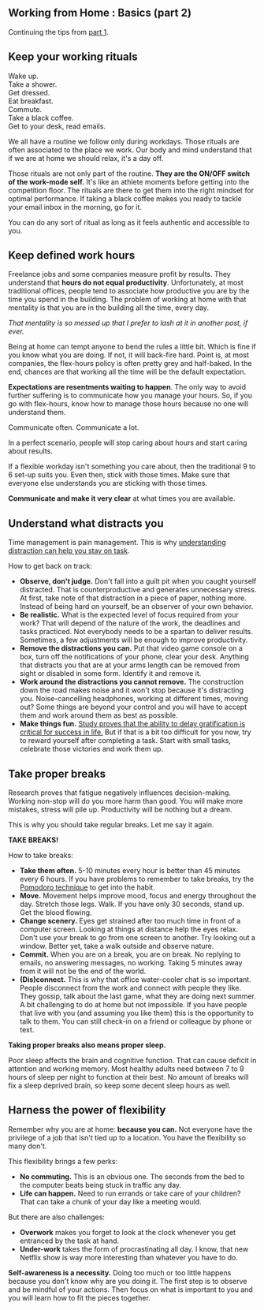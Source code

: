 ## Working from Home : Basics (part 2)

Continuing the tips from [part 1](https://blog.livialima.net/working-from-home-basics-part-1).

Keep your working rituals
-------------------------

Wake up.  
Take a shower.  
Get dressed.  
Eat breakfast.  
Commute.  
Take a black coffee.  
Get to your desk, read emails.

We all have a routine we follow only during workdays. Those rituals are often associated to the place we work. Our body and mind understand that if we are at home we should relax, it's a day off.

Those rituals are not only part of the routine. **They are the ON/OFF switch of the work-mode self.** It's like an athlete moments before getting into the competition floor. The rituals are there to get them into the right mindset for optimal performance. If taking a black coffee makes you ready to tackle your email inbox in the morning, go for it.

You can do any sort of ritual as long as it feels authentic and accessible to you.

Keep defined work hours
-----------------------

Freelance jobs and some companies measure profit by results. They understand that **hours do not equal productivity**. Unfortunately, at most traditional offices, people tend to associate how productive you are by the time you spend in the building. The problem of working at home with that mentality is that you are in the building all the time, every day.

_That mentality is so messed up that I prefer to lash at it in another post, if ever._

Being at home can tempt anyone to bend the rules a little bit. Which is fine if you know what you are doing. If not, it will back-fire hard. Point is, at most companies, the flex-hours policy is often pretty grey and half-baked. In the end, chances are that working all the time will be the default expectation.

**Expectations are resentments waiting to happen**. The only way to avoid further suffering is to communicate how you manage your hours. So, if you go with flex-hours, know how to manage those hours because no one will understand them. 

Communicate often. Communicate a lot. 

In a perfect scenario, people will stop caring about hours and start caring about results.

If a flexible workday isn't something you care about, then the traditional 9 to 6 set-up suits you. Even then, stick with those times. Make sure that everyone else understands you are sticking with those times. 

**Communicate and make it very clear** at what times you are available.

Understand what distracts you
-----------------------------

Time management is pain management. This is why [understanding distraction can help you stay on task](https://www.youtube.com/watch?v=HyW2F0uh7WU).

How to get back on track:

*   **Observe, don't judge.** Don't fall into a guilt pit when you caught yourself distracted. That is counterproductive and generates unnecessary stress. At first, take note of that distraction in a piece of paper, nothing more. Instead of being hard on yourself, be an observer of your own behavior.
*   **Be realistic.** What is the expected level of focus required from your work? That will depend of the nature of the work, the deadlines and tasks practiced. Not everybody needs to be a spartan to deliver results. Sometimes, a few adjustments will be enough to improve productivity.
*   **Remove the distractions you can.** Put that video game console on a box, turn off the notifications of your phone, clear your desk. Anything that distracts you that are at your arms length can be removed from sight or disabled in some form. Identify it and remove it.
*   **Work around the distractions you cannot remove.** The construction down the road makes noise and it won't stop because it's distracting you. Noise-cancelling headphones, working at different times, moving out? Some things are beyond your control and you will have to accept them and work around them as best as possible.
*   **Make things fun.** [Study proves that the ability to delay gratification is critical for success in life.](https://jamesclear.com/delayed-gratification) But if that is a bit too difficult for you now, try to reward yourself after completing a task. Start with small tasks, celebrate those victories and work them up.

Take proper breaks
------------------

Research proves that fatigue negatively influences decision-making. Working non-stop will do you more harm than good. You will make more mistakes, stress will pile up. Productivity will be nothing but a dream.

This is why you should take regular breaks. Let me say it again. 

**TAKE BREAKS!**

How to take breaks:

*   **Take them often.** 5-10 minutes every hour is better than 45 minutes every 6 hours. If you have problems to remember to take breaks, try the [Pomodoro technique](https://lifehacker.com/productivity-101-a-primer-to-the-pomodoro-technique-1598992730) to get into the habit.
*   **Move.** Movement helps improve mood, focus and energy throughout the day. Stretch those legs. Walk. If you have only 30 seconds, stand up. Get the blood flowing.
*   **Change scenery.** Eyes get strained after too much time in front of a computer screen. Looking at things at distance help the eyes relax. Don't use your break to go from one screen to another. Try looking out a window. Better yet, take a walk outside and observe nature.
*   **Commit.** When you are on a break, you are on break. No replying to emails, no answering messages, no working. Taking 5 minutes away from it will not be the end of the world.
*   **(Dis)connect.** This is why that office water-cooler chat is so important. People disconnect from the work and connect with people they like. They gossip, talk about the last game, what they are doing next summer. A bit challenging to do at home but not impossible. If you have people that live with you (and assuming you like them) this is the opportunity to talk to them. You can still check-in on a friend or colleague by phone or text.

**Taking proper breaks also means proper sleep.**

Poor sleep affects the brain and cognitive function. That can cause deficit in attention and working memory. Most healthy adults need between 7 to 9 hours of sleep per night to function at their best. No amount of breaks will fix a sleep deprived brain, so keep some decent sleep hours as well.

Harness the power of flexibility
--------------------------------

Remember why you are at home: **because you can.** Not everyone have the privilege of a job that isn't tied up to a location. You have the flexibility so many don't.

This flexibility brings a few perks:

*   **No commuting.** This is an obvious one. The seconds from the bed to the computer beats being stuck in traffic any day.
*   **Life can happen.** Need to run errands or take care of your children? That can take a chunk of your day like a meeting would.

But there are also challenges:

*   **Overwork** makes you forget to look at the clock whenever you get entranced by the task at hand.
*   **Under-work** takes the form of procrastinating all day. I know, that new Netflix show is way more interesting than whatever you have to do.

**Self-awareness is a necessity.** Doing too much or too little happens because you don't know why are you doing it. The first step is to observe and be mindful of your actions. Then focus on what is important to you and you will learn how to fit the pieces together.